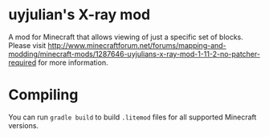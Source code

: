 uyjulian's X-ray mod
====================

A mod for Minecraft that allows viewing of just a specific set of blocks. Please visit http://www.minecraftforum.net/forums/mapping-and-modding/minecraft-mods/1287646-uyjulians-x-ray-mod-1-11-2-no-patcher-required for more information.

Compiling
=========

You can run `gradle build` to build `.litemod` files for all supported Minecraft versions.
